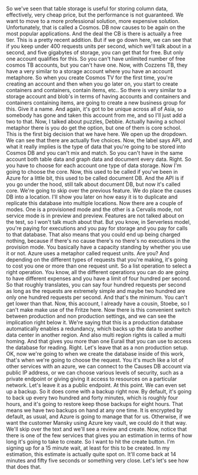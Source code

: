 So we've seen that table storage is useful for storing column data, effectively, very cheap price,
but the performance is not guaranteed.
We want to move to a more professional solution, more expensive solution.
Unfortunately, that is called a Cosmos.
DB now causes to be again on the most popular applications.
And the deal the CB is there is actually a free tier.
This is a pretty recent addition.
But if we go down here, we can see that if you keep under 400 requests units per second, which we'll
talk about in a second, and five gigabytes of storage, you can get that for free.
But only one account qualifies for this.
So you can't have unlimited number of free cosmos TB accounts, but you can't have one.
Now, with Cozzens TB, they have a very similar to a storage account where you have an account metaphore.
So when you create Cosmos TV for the first time, you're creating an account and then when you go later
on, you start to create containers and containers, contain items, etc..
So there is very similar to a storage account and blob's in terms of having accounts and containers
and containers containing items, are going to create a new business group for this.
Give it a name.
And again, it's got to be unique across all of Asia, so somebody has gone and taken this account from
me, and so I'll just add a two to that.
Now, I talked about puzzles, Debbie.
Actually having a school metaphor there is you do get the option, but one of them is core school.
This is the first big decision that we have here.
We open up the dropdown.
We can see that there are actually five choices.
Now, the label says API, and what it really implies is the type of data that you're going to be stored
into Cosmos DB and you can't mix and match.
So you can't have in the same account both table data and graph data and document every data.
Right.
So you have to choose for each account one type of data storage.
Now I'm going to choose the core.
Now, this used to be called if you've been in Azure for a little bit, this used to be called document
DB.
And the API is if you go under the hood, still talk about document DB, but now it's called core.
We're going to skip over the previous feature.
We do place the causes DB into a location.
I'll show you later on how easy it is to duplicate and replicate this database into multiple locations.
Now there are a couple of modes.
One is a provisioned mode and the other is a Cervalis mode, not service mode is in preview and preview.
Features are not talked about on the test, so I won't talk much about that.
But you know, in Serverless model, you're paying for executions and you pay for storage and you pay
for calls to that database.
That also means that you could end up being charged nothing, because if there's no cause there's no
there's no executions in the provision mode.
You basically have a capacity standing by whether you use it or not.
Azure uses a metaphor called request units.
Are you?
And depending on the different types of requests that you're making, it's going to cost you one or
more than one request unit.
So a list operation to select a right operation.
You know, all the different operations you can do are going to have different expenses and you have
a limit of four hundred per second.
So that roughly translates, you can say four hundred requests per second as long as the requests are
extremely simple and maybe two hundred are only one hundred requests per second.
And that's the minimum.
You can't get lower than that.
Now, this account, I already have a cousin, Stoebe, so I can't make make use of the Fritze here.
Now there is this convenient switch between production and non production settings, and we can see
the implication right below it.
We're saying that this is a production database automatically enables a redundancy, which backs up
the data to another data center in another region.
And also multi region rights is called a multi homing.
And that gives you more than one Eurail that you can use to access the database for reading.
Right.
Let's leave that as a non production setup.
OK, now we're going to when we create the database inside of this work, that's when we're going to
choose the request.
You it's much like a lot of other services with an azure, we can connect to the Causes DB account via
public IP address, or we can choose various levels of security, such as a private endpoint or giving
giving it access to resources on a particular network.
Let's leave it as a public endpoint.
At this point.
We can even set up a backup.
So it does come with a backup right now.
By default, it's going to back up every two hundred and forty minutes, which is roughly four hours,
and it's going to restore keep those backups for eight hours.
That means we have two backups on hand at any one time.
It is encrypted by default, as usual, and Azure is going to manage that for us.
Otherwise, if we want the customer Mansky using Azure key vault, we could do it that way.
We'll skip over the text and we'll see a review and create.
Now, notice that there is one of the few services that gives you an estimation in terms of how long
it's going to take to create.
So I want to hit the create button.
I'm signing up for a 15 minute wait, at least for this to be created.
In my estimation, this estimate is actually quite spot on.
It'll come back at 14 minutes and fifty five seconds or something very close.
Let's let's see how that does that.
